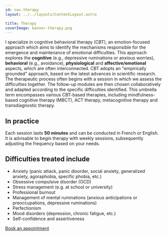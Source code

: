 ```yaml
---
id: nav.therapy
layout: ../../layouts/ContentLayout.astro

title: Therapy
coverImage: banner-therapy.png
---
```


I specialize in cognitive behavioral therapy (CBT), an emotion-focused approach which aims to identify the mechanisms
responsible for the emergence and maintenance of emotional difficulties. This approach explores the **cognitive**
(e.g., depressive ruminations or anxious worries), **behavioral** (e.g., avoidance), **physiological** and
**affective/emotional** aspects, which are often interconnected. CBT adopts an "empirically grounded" approach, based
on the latest advances in scientific research. The therapeutic process often begins with a session in which we assess
the difficulties together. The follow-up modules are then chosen collaboratively and adapted according to the specific
difficulties identified. This umbrella term encompasses various CBT-based therapies, including mindfulness-based
cognitive therapy (MBCT), ACT therapy, metacognitive therapy and transdiagnostic therapy.

## In practice

Each session lasts **50 minutes** and can be conducted in French or English. It is advisable to begin therapy with
weekly sessions, subsequently adjusting the frequency based on your needs.

## Difficulties treated include

-   Anxiety (panic attack, panic disorder, social anxiety, generalized anxiety, agoraphobia, specific phobia, etc.)
-   Obsessive compulsive disorder (OCD)
-   Stress management (e.g. at school or university)
-   Professional burnout
-   Management of mental ruminations (anxious anticipations or preoccupations, depressive ruminations)
-   Perfectionism
-   Mood disorders (depression, chronic fatigue, etc.)
-   Self-confidence and assertiveness

[Book an appointment](/en/appointment)
